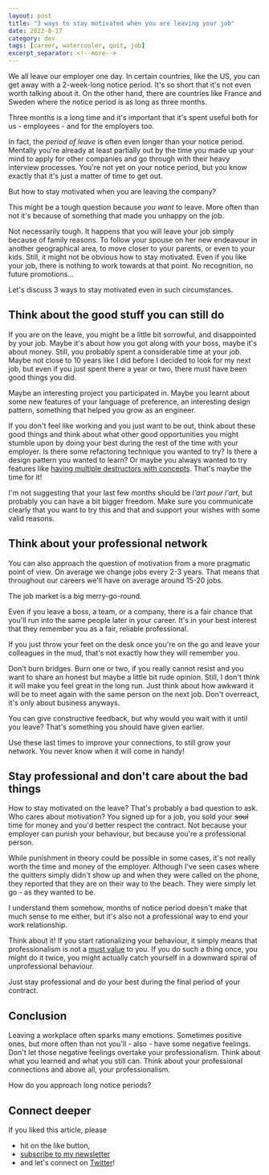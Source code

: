 ```yaml
---
layout: post
title: "3 ways to stay motivated when you are leaving your job"
date: 2022-8-17
category: dev
tags: [career, watercooler, quit, job]
excerpt_separator: <!--more-->
---
```

We all leave our employer one day. In certain countries, like the US, you can get away with a 2-week-long notice period. It's so short that it's not even worth talking about it. On the other hand, there are countries like France and Sweden where the notice period is as long as three months. 

Three months is a long time and it's important that it's spent useful both for us - employees - and for the employers too.

In fact, the *period of leave* is often even longer than your notice period. Mentally you're already at least partially out by the time you made up your mind to apply for other companies and go through with their heavy interview processes. You're not yet on your notice period, but you know exactly that it's just a matter of time to get out.

But how to stay motivated when you are leaving the company?

This might be a tough question because *you want* to leave. More often than not it's because of something that made you unhappy on the job.

Not necessarily tough. It happens that you will leave your job simply because of family reasons. To follow your spouse on her new endeavour in another geographical area, to move closer to your parents, or even to your kids. Still, it might not be obvious how to stay motivated. Even if you like your job, there is nothing to work towards at that point. No recognition, no future promotions...

Let's discuss 3 ways to stay motivated even in such circumstances.

## Think about the good stuff you can still do

If you are on the leave, you might be a little bit sorrowful, and disappointed by your job. Maybe it's about how you got along with your boss, maybe it's about money. Still, you probably spent a considerable time at your job. Maybe not close to 10 years like I did before I decided to look for my next job, but even if you just spent there a year or two, there must have been good things you did.

Maybe an interesting project you participated in. Maybe you learnt about some new features of your language of preference, an interesting design pattern, something that helped you grow as an engineer.

If you don't feel like working and you just want to be out, think about these good things and think about what other good opportunities you might stumble upon by doing your best during the rest of the time with your employer. Is there some refactoring technique you wanted to try? Is there a design pattern you wanted to learn? Or maybe you always wanted to try features like [having multiple destructors with concepts](https://www.sandordargo.com/blog/2021/06/16/multiple-destructors-with-cpp-concepts). That's maybe the time for it!

I'm not suggesting that your last few months should be *l'art pour l'art*, but probably you can have a bit bigger freedom. Make sure you communicate clearly that you want to try this and that and support your wishes with some valid reasons.

## Think about your professional network

You can also approach the question of motivation from a more pragmatic point of view. On average we change jobs every 2-3 years. That means that throughout our careers we'll have on average around 15-20 jobs.

The job market is a big merry-go-round.

Even if you leave a boss, a team, or a company, there is a fair chance that you'll run into the same people later in your career. It's in your best interest that they remember you as a fair, reliable professional.

If you just throw your feet on the desk once you're on the go and leave your colleagues in the mud, that's not exactly how they will remember you.

Don't burn bridges. Burn one or two, if you really cannot resist and you want to share an honest but maybe a little bit rude opinion. Still, I don't think it will make you feel great in the long run. Just think about how awkward it will be to meet again with the same person on the next job. Don't overreact, it's only about business anyways.

You can give constructive feedback, but why would you wait with it until you leave? That's something you should have given earlier.

Use these last times to improve your connections, to still grow your network. You never know when it will come in handy!

## Stay professional and don't care about the bad things

How to stay motivated on the leave? That's probably a bad question to ask. Who cares about motivation? You signed up for a job, you sold your ~~soul~~ time for money and you'd better respect the contract. Not because your employer can punish your behaviour, but because you're a professional person.

While punishment in theory could be possible in some cases, it's not really worth the time and money of the employer. Although I've seen cases where the quitters simply didn't show up and when they were called on the phone, they reported that they are on their way to the beach. They were simply let go - as they wanted to be.

I understand them somehow, months of notice period doesn't make that much sense to me either, but it's also not a professional way to end your work relationship.

Think about it! If you start rationalizing your behaviour, it simply means that professionalism is not a [must value](https://www.sandordargo.com/blog/2021/01/13/awaken-the-giant-within#mastering-our-systems) to you. If you do such a thing once, you might do it twice, you might actually catch yourself in a downward spiral of unprofessional behaviour.

Just stay professional and do your best during the final period of your contract.

## Conclusion

Leaving a workplace often sparks many emotions. Sometimes positive ones, but more often than not you'll - also - have some negative feelings. Don't let those negative feelings overtake your professionalism. Think about what you learned and what you still can. Think about your professional connections and above all, your professionalism.

How do you approach long notice periods?

## Connect deeper

If you liked this article, please 
- hit on the like button,  
- [subscribe to my newsletter](http://eepurl.com/gvcv1j) 
- and let's connect on [Twitter](https://twitter.com/SandorDargo)!
